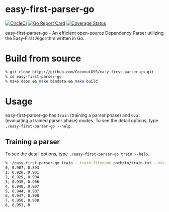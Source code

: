 # easy-first-parser-go
[![CircleCI](https://circleci.com/gh/CoconutOSS/easy-first-parser-go.svg?style=shield)](https://circleci.com/gh/CoconutOSS/easy-first-parser-go)
[![Go Report Card](https://goreportcard.com/badge/github.com/CoconutOSS/easy-first-parser-go)](https://goreportcard.com/report/github.com/CoconutOSS/easy-first-parser-go)
[![Coverage Status](https://coveralls.io/repos/github/CoconutOSS/easy-first-parser-go/badge.svg?branch=coveralls)](https://coveralls.io/github/CoconutOSS/easy-first-parser-go?branch=coveralls)

easy-first-parser-go - An efficient open-source Dependency Parser utilizing the Easy-First Algorithm written in Go.

# Build from source

```sh
% git clone https://github.com/CoconutOSS/easy-first-parser-go.git
% cd easy-first-parser-go
% make deps && make bindata && make build
```

# Usage
easy-first-parser-go has `train` (training a parser phase) and `eval` (evaluating a trained parser phase) modes. To see the detail options, type `./easy-first-parser-go --help`.

## Training a parser
To see the detail options, type `./easy-first-parser-go train --help`.

```sh
% ./easy-first-parser-go train --train-filename path/to/train.txt --dev-filename path/to/dev.txt --max-iter 10 --model-filename model.bin
0, 0.907, 0.893
1, 0.920, 0.901
2, 0.929, 0.904
3, 0.935, 0.906
4, 0.940, 0.907
5, 0.944, 0.907
6, 0.947, 0.908
7, 0.950, 0.908
8, 0.953, 0